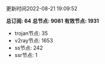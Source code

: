 更新时间2022-08-21 19:09:52

**总订阅: 64**
**总节点: 9081**
**有效节点: 1931**
- trojan节点: 35
- v2ray节点: 1653
- ss节点: 242
- ssr节点: 1
